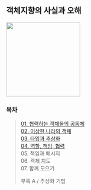 ## 객체지향의 사실과 오해
<img src="https://contents.kyobobook.co.kr/sih/fit-in/458x0/pdt/9788998139766.jpg" width="200">

### 목차
> [01. 협력하는 객체들의 공동체](https://github.com/Booktionary/Booktionary/blob/main/02.%20객체지향의%20사실과%20오해/협력하는%20객체들의%20공동체.md)<br>
> [02. 이상한 나라의 객체](https://github.com/Booktionary/Booktionary/blob/main/02.%20객체지향의%20사실과%20오해/이상한%20나라의%20%20객체.md)<br>
> [03. 타입과 추상화](https://github.com/Booktionary/Booktionary/blob/main/02.%20객체지향의%20사실과%20오해/타입과%20추상화.md)<br>
> [04. 역할, 책임, 협력](https://github.com/Booktionary/Booktionary/blob/main/02.%20객체지향의%20사실과%20오해/역할%2C%20책임%2C%20협력.md)<br>
> 05. 책임과 메시지<br>
> 06. 객체 지도<br>
> 07. 함께 모으기<br>
>
> 부록 A / 추상화 기법
